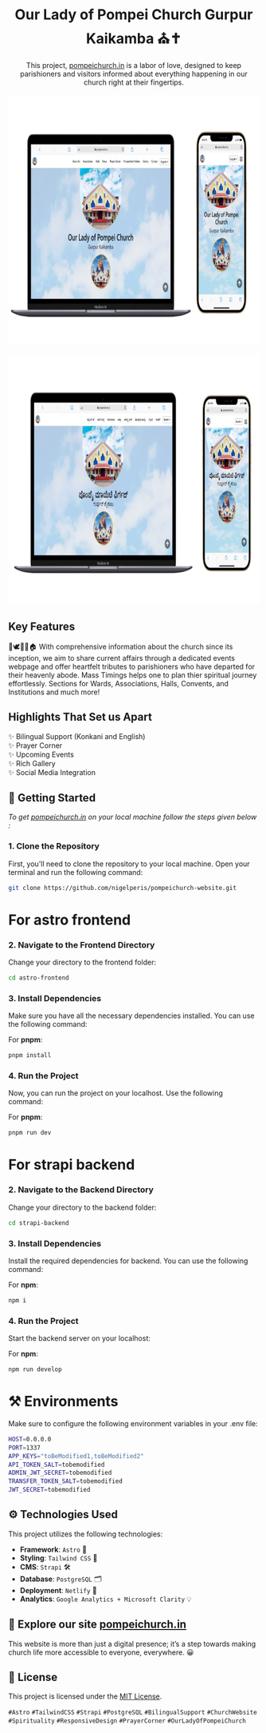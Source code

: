 <div align="center">
    <h1 align="center">
         Our Lady of Pompei Church Gurpur Kaikamba ⛪✝️
    </h1>
    This project, <a href="https://pompeichurch.in/">pompeichurch.in</a> is a labor of love, designed to keep parishioners and visitors informed about everything happening in our church right at their fingertips.
    <br></br>
    <img src="astro-frontend/public/prototype.png" alt="prototype" height="500">
    <br></br>
    <img src="astro-frontend/public/prototype-kok.png" alt="prototype Konkani" height="500">
</div>


## Key Features

🙌🕊️📅⏰🏠 With comprehensive information about the church since its inception, we aim to share current affairs through a dedicated events webpage and offer heartfelt tributes to parishioners who have departed for their heavenly abode. Mass Timings helps one to plan thier spiritual journey effortlessly. Sections for Wards, Associations, Halls, Convents, and Institutions and much more!

## Highlights That Set us Apart

✨ Bilingual Support (Konkani and English)<br>
✨ Prayer Corner <br>
✨ Upcoming Events <br>
✨ Rich Gallery <br>
✨ Social Media Integration <br>


## 🚀 Getting Started

<i>To get [pompeichurch.in](https://pompeichurch.in/) on your local machine follow the steps given below :</i>

### 1. Clone the Repository

First, you'll need to clone the repository to your local machine. Open your terminal and run the following command:

```bash
git clone https://github.com/nigelperis/pompeichurch-website.git
```
# For astro frontend

### 2. Navigate to the Frontend Directory

Change your directory to the frontend folder:

```bash
cd astro-frontend
```

### 3. Install Dependencies

Make sure you have all the necessary dependencies installed. You can use the following command:

For **pnpm**:

```bash
pnpm install
```

### 4. Run the Project

Now, you can run the project on your localhost. Use the following command:

For **pnpm**:

```bash
pnpm run dev
```

# For strapi backend

### 2. Navigate to the Backend Directory

Change your directory to the backend folder:

```bash
cd strapi-backend
```

### 3. Install Dependencies

Install the required dependencies for backend.  You can use the following command:

For **npm**:

```bash
npm i
```

### 4. Run the Project

Start the backend server on your localhost:

For **npm**:

```bash
npm run develop
```

# ⚒️ Environments

Make sure to configure the following environment variables in your .env file:

```bash
HOST=0.0.0.0
PORT=1337
APP_KEYS="toBeModified1,toBeModified2"
API_TOKEN_SALT=tobemodified
ADMIN_JWT_SECRET=tobemodified
TRANSFER_TOKEN_SALT=tobemodified
JWT_SECRET=tobemodified
```

## ⚙️ Technologies Used

This project utilizes the following technologies:

- **Framework**: `Astro` 🌟
- **Styling**: `Tailwind CSS` 🎨
- **CMS**: `Strapi` 🛠️
- **Database**: `PostgreSQL` 🗂️
- **Deployment**: `Netlify` 🚀
- **Analytics**: `Google Analytics + Microsoft Clarity` 💡

## 👀 Explore our site [pompeichurch.in](https://pompeichurch.in/)

This website is more than just a digital presence; it’s a step towards making church life more accessible to everyone, everywhere. 😀


## 📜 License
This project is licensed under the [MIT License](LICENSE).

`#Astro` `#TailwindCSS` `#Strapi` `#PostgreSQL` `#BilingualSupport` `#ChurchWebsite` `#Spirituality` `#ResponsiveDesign`  `#PrayerCorner` `#OurLadyOfPompeiChurch`
